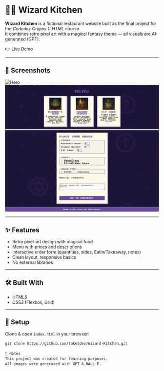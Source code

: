 # 🧙‍♂️ Wizard Kitchen

**Wizard Kitchen** is a fictional restaurant website built as the final project for the *Codedex Origins 1: HTML* course.  
It combines retro pixel art with a magical fantasy theme — all visuals are AI-generated (GPT).

👉 [Live Demo](https://taketdev.github.io/Wizard-Kitchen/)

---

## 📸 Screenshots

![Hero](./screenshots/hero.png)
![Menu](./screenshots/menu.png)
![Order](./screenshots/order.png)

---

## ✨ Features

- Retro pixel-art design with magical food
- Menu with prices and descriptions
- Interactive order form (quantities, sides, EatIn/Takeaway, notes)
- Clean layout, responsive basics
- No external libraries

---

## 🛠️ Built With

- HTML5  
- CSS3 (Flexbox, Grid)

---

## 📁 Setup

Clone & open `index.html` in your browser:
```bash
git clone https://github.com/taketdev/Wizard-Kitchen.git

🧾 Notes
This project was created for learning purposes.
All images were generated with GPT & DALL·E.
